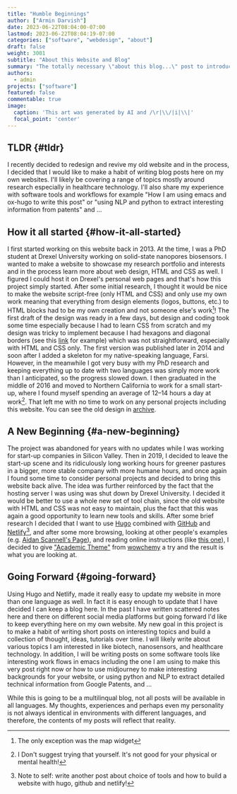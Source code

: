 ```yaml
---
title: "Humble Beginnings"
author: ["Armin Darvish"]
date: 2023-06-22T08:04:00-07:00
lastmod: 2023-06-22T08:04:19-07:00
categories: ["software", "webdesign", "about"]
draft: false
weight: 3001
subtitle: "About this Website and Blog"
summary: "The totally necessary \"about this blog...\" post to introduce this website and blog"
authors:
  - admin
projects: ["software"]
featured: false
commentable: true
image:
  caption: 'This art was generated by AI and /\r|\\/|i|\\|'
  focal_point: 'center'
---
```


## **TLDR** {#tldr}

I recently decided to redesign and revive my old website and in the process, I decided that I would like to make a habit of writing blog posts here on my own websites. I'll likely be covering a range of topics mostly around research especially in healthcare technology. I'll also share my experience with software tools and workflows for example "How I am using emacs and ox-hugo to write this post" or "using NLP and python to extract interesting information from patents" and ...


## **How it all started** {#how-it-all-started}

I first started working on this website back in 2013. At the time, I was a PhD student at Drexel University working on solid-state nanopores biosensors. I wanted to make a website to showcase my research portfolio and interests and in the process learn more about web design, HTML and CSS as well. I figured I could host it on Drexel's personal web pages and that's how this project simply started. After some initial research, I thought it would be nice to make the website script-free (only HTML and CSS) and only use my own work meaning that everything from design elements (logos, buttons, etc.) to HTML blocks had to be my own creation and not someone else's work[^fn:1]! The first draft of the design was ready in a few days, but design and coding took some time especially because I had to learn CSS from scratch and my design was tricky to implement because I had hexagons and diagonal borders (see this [link](https://archive.armindarvish.com/research.html) for example) which was not straightforward, especially with HTML and CSS only. The first version was published later in 2014 and soon after I added a skeleton for my native-speaking language, Farsi. However, in the meanwhile I got very busy with my PhD research and keeping everything up to date with two languages was simply more work than I anticipated, so the progress slowed down. I then graduated in the middle of 2016 and moved to Northern California to work for a small start-up, where I found myself spending an average of 12–14 hours a day at work[^fn:2]. That left me with no time to work on any personal projects including this website. You can see the old design in [archive](https://archive.armindarvish.com/).


## **A New Beginning** {#a-new-beginning}

The project was abandoned for years with no updates while I was working for start-up companies in Silicon Valley. Then in 2019, I decided to leave the start-up scene and its ridiculously long working hours for greener pastures in a bigger, more stable company with more humane hours, and once again I found some time to consider personal projects and decided to bring this website back alive. The idea was further reinforced by the fact that the hosting server I was using was shut down by Drexel University. I decided it would be better to use a whole new set of tool chain, since the old website with HTML and CSS was not easy to maintain, plus the fact that this was again a good opportunity to learn new tools and skills. After some brief research I decided that I want to use [Hugo](https://gohugo.io/) combined with [GitHub](https://www.github.com/) and [Netlify](https://www.netlify.com/)[^fn:3], and after some more browsing, looking at other people's examples (e.g. [Aidan Scannell's Page](https://www.aidanscannell.com/)), and reading online instructions (like [this one](https://www.dsquintana.blog/create-an-academic-website-free-easy-2020/)), I decided to give ["Academic Theme"](https://academic-demo.netlify.app/) from [wowchemy](https://wowchemy.com/) a try and the result is what you are looking at.


## **Going Forward** {#going-forward}

Using Hugo and Netlify, made it really easy to update my website in more than one language as well. In fact it is easy enough to update that I have decided I can keep a blog here. In the past I have written scattered notes here and there on different social media platforms but going forward I'd like to keep everything here on my own website. My new goal in this project is to make a habit of writing short posts on interesting topics and build a collection of thought, ideas, tutorials over time. I will likely write about various topics I am interested in like biotech, nanosensors, and healthcare technology.  In addition, I will be writing posts on some software tools like interesting work flows in emacs including the one I am using to make this very post right now or how to use midjourney to make interesting backgrounds for your website, or using python and NLP to extract detailed technical information from Google Patents, and ...

While this is going to be a multilinqual blog, not all posts will be available in all languages.  My thoughts, experiences and perhaps even my personality is not always identical in environments with different languages, and therefore, the contents of my posts will reflect that reality.

[^fn:1]: The only exception was the map widget
[^fn:2]: I Don't suggest trying that yourself. It's not good for your physical or mental health!
[^fn:3]: Note to self: write another post about choice of tools and how to build a website with hugo, github and netlify!